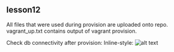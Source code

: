 ## lesson12

All files that were used during provision are uploaded onto repo.
vagrant_up.txt contains output of vagrant provision.

Check db connectivity after provision:
Inline-style: 
![alt text](https://github.com/shreben/lesson12/blob/master/mysql_client.png)
